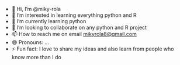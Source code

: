 - 👋 Hi, I’m @miky-rola
- 👀 I’m interested in learning everything python and R
- 🌱 I’m currently learning python
- 💞️ I’m looking to collaborate on any python and R project
- 📫 How to reach me on email mikyrola8@gmail.com
- 😄 Pronouns: ...
- ⚡ Fun fact: I love to share my ideas and also learn from people who know more than I do

<!---
miky-rola/miky-rola is a ✨ special ✨ repository because its `README.md` (this file) appears on your GitHub profile.
You can click the Preview link to take a look at your changes.
--->
